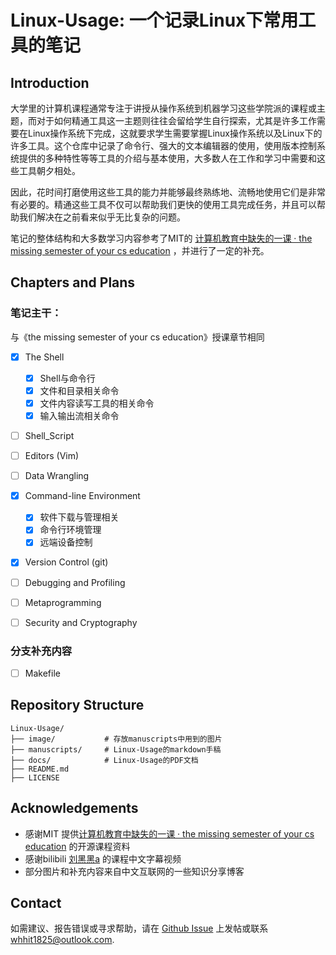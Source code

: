 # Linux-Usage: 一个记录Linux下常用工具的笔记

## Introduction

大学里的计算机课程通常专注于讲授从操作系统到机器学习这些学院派的课程或主题，而对于如何精通工具这一主题则往往会留给学生自行探索，尤其是许多工作需要在Linux操作系统下完成，这就要求学生需要掌握Linux操作系统以及Linux下的许多工具。这个仓库中记录了命令行、强大的文本编辑器的使用，使用版本控制系统提供的多种特性等等工具的介绍与基本使用，大多数人在工作和学习中需要和这些工具朝夕相处。

因此，花时间打磨使用这些工具的能力并能够最终熟练地、流畅地使用它们是非常有必要的。精通这些工具不仅可以帮助我们更快的使用工具完成任务，并且可以帮助我们解决在之前看来似乎无比复杂的问题。

笔记的整体结构和大多数学习内容参考了MIT的 [计算机教育中缺失的一课 · the missing semester of your cs education](https://missing-semester-cn.github.io/) ，并进行了一定的补充。

## Chapters and Plans

### 笔记主干：

与《the missing semester of your cs education》授课章节相同

- [x] The Shell
  - [x] Shell与命令行
  - [x] 文件和目录相关命令
  - [x] 文件内容读写工具的相关命令
  - [x] 输入输出流相关命令
- [ ] Shell_Script
- [ ] Editors (Vim)
- [ ] Data Wrangling
- [x] Command-line Environment
  - [x] 软件下载与管理相关
  - [x] 命令行环境管理
  - [x] 远端设备控制
- [x] Version Control (git)
- [ ] Debugging and Profiling
- [ ] Metaprogramming
- [ ] Security and Cryptography



### 分支补充内容

- [ ] Makefile



## Repository Structure

```
Linux-Usage/
├── image/           # 存放manuscripts中用到的图片                      
├── manuscripts/     # Linux-Usage的markdown手稿
├── docs/            # Linux-Usage的PDF文档
├── README.md
├── LICENSE
```

## Acknowledgements

- 感谢MIT 提供[计算机教育中缺失的一课 · the missing semester of your cs education](https://missing-semester-cn.github.io/) 的开源课程资料
-  感谢bilibili [刘黑黑a](https://www.bilibili.com/video/BV1uc411N7eK/?spm_id_from=333.337.search-card.all.click) 的课程中文字幕视频
- 部分图片和补充内容来自中文互联网的一些知识分享博客

## Contact

如需建议、报告错误或寻求帮助，请在 [Github Issue](https://github.com/Serien3/Linux-Usage/issues) 上发帖或联系 whhit1825@outlook.com.




